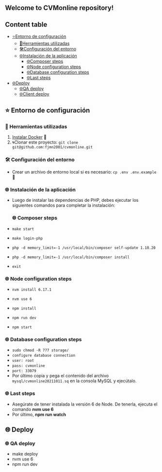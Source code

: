 
## Welcome to CVMonline repository!

## Content table

- [:star:Entorno de configuración](#star-entorno-de-configuración)
    - [:star2:Herramientas utilizadas](#star2-herramientas-utilizadas)
    - [:hammer_and_wrench:Configuración del entorno](#hammer_and_wrench-configuración-del-entorno)
    - [:globe_with_meridians:Instalación de la aplicación](#globe_with_meridians-instalación-de-la-aplicación)
        - [:globe_with_meridians:Composer steps](#globe_with_meridians-composer-steps)
        - [:globe_with_meridians:Node configuration steps](#globe_with_meridians-node-configuration-steps)
        - [:globe_with_meridians:Database configuration steps](#globe_with_meridians-database-configuration-steps)
        - [:globe_with_meridians:Last steps](#globe_with_meridians-last-steps)
- [:globe_with_meridians:Deploy](#globe_with_meridians-deploy)
    - [:globe_with_meridians:QA deploy](#globe_with_meridians-qa-deploy)
    - [:globe_with_meridians:Client deploy](#globe_with_meridians-client-deploy)

## :star: Entorno de configuración

### :star2: Herramientas utilizadas

1. [Instalar Docker](https://www.docker.com/get-started) :whale:
2. :cyclone:Clonar este proyecto: `git clone git@github.com:fjmn2001/cvmonline.git`

### :hammer_and_wrench: Configuración del entorno

- Crear un archivo de entorno local si es necesario:  `cp .env .env.example`:page_facing_up:

### :globe_with_meridians: Instalación de la aplicación
- Luego de instalar las dependencias de PHP, debes ejecutar los siguientes comandos para completar la instalación:
  ### :globe_with_meridians: Composer steps
- `make start`

- `make login-php`

- `php -d memory_limit=-1 /usr/local/bin/composer self-update 1.10.20`

- `php -d memory_limit=-1 /usr/local/bin/composer install`

- `exit`

### :globe_with_meridians: Node configuration steps
- `nvm install 6.17.1`

- `nvm use 6`

- `npm install`

- `npm run dev`

- `npm start`

### :globe_with_meridians: Database configuration steps

- `sudo chmod -R 777 storage/`
- `configure database connection`
- `user: root`
- `pass: cvmonline`
- `port: 33079`
- Por último copia y pega el contenido del archivo `mysql/cvmonline20211011.sq` en  la consola MySQL y ejecútalo.

### :globe_with_meridians: Last steps
- Asegúrate de tener instalada la versión 6 de Node. De tenerla, ejecuta el comando **nvm use 6**
- Por último, **npm run watch**

## :globe_with_meridians: Deploy

### :globe_with_meridians: QA deploy

- make deploy
- nvm use 6
- npm run dev
